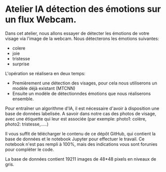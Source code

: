 # Atelier IA détection des émotions sur un flux Webcam.

Dans cet atelier, nous allons essayer de détecter les émotions de votre visage via l'image de la webcam.
Nous détecterons les émotions suivantes:
- colere
- joie
- tristesse
- surprise

L'opération se réalisera en deux temps:
- Premièrement une détection des visages, pour cela nous utiliserons un modèle déjà existant (MTCNN)
- Ensuite un modèle de détectionndes émotions que nous réaliserons ensemble.

Pour entraîner un algorithme d'IA, il est nécessaire d'avoir à disposition une base de données labelisée. A savoir dans notre cas des photos de visage, avec une étiquette qui leur est associée (par exemple: photo1: colère, photo2: tristesse,.....)

Il vous suffit de télécharger le contenu de ce dépôt GitHub, qui contient la base de données et le notebook Jupyter pour effectuer le travail. Ce notebook n'est pas rempli à 100%, mais des indications vous sont forunies pour compléter le code.

La base de données contient 19211 images de 48*48 pixels en niveaux de gris.
